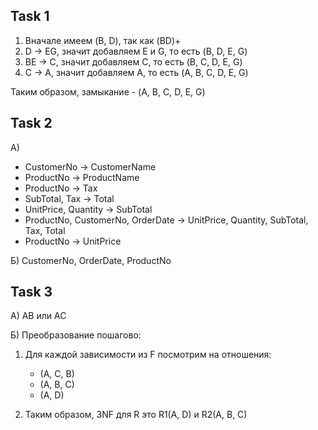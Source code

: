 ## Task 1

1) Вначале имеем (B, D), так как (BD)+
2) D → EG, значит добавляем E и G, то есть (B, D, E, G)
3) BE → C, значит добавляем C, то есть (B, C, D, E, G)
4) C → A, значит добавляем A, то есть (A, B, C, D, E, G)

Таким образом, замыкание - (A, B, C, D, E, G)

## Task 2

A)
  * CustomerNo → CustomerName 
  * ProductNo → ProductName
  * ProductNo → Tax
  * SubTotal, Tax → Total
  * UnitPrice, Quantity → SubTotal
  * ProductNo, CustomerNo, OrderDate → UnitPrice, Quantity, SubTotal, Tax, Total
  * ProductNo → UnitPrice

Б) CustomerNo, OrderDate, ProductNo

## Task 3

А) AB или AC

Б) Преобразование пошагово:

1. Для каждой зависимости из F посмотрим на отношения:
    * (A, C, B)
    * (A, B, C)
    * (A, D)

2. Таким образом, 3NF для R это R1(A, D) и R2(A, B, C)
